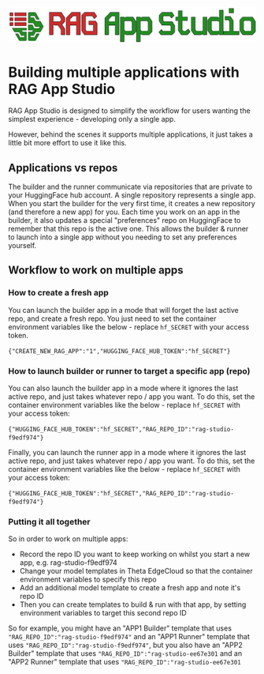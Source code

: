 <p align="center">
  <img src="../images/rag_app_studio_logo.png" width="1000px" alt="Logo">
</p>

# Building multiple applications with RAG App Studio

RAG App Studio is designed to simplify the workflow for users wanting the simplest experience - developing only a single app.

However, behind the scenes it supports multiple applications, it just takes a little bit more effort to use it
like this.

## Applications vs repos

The builder and the runner communicate via repositories that are private to your HuggingFace hub account. A single
repository represents a single app. When you start the builder for the very first time, it creates a new repository
(and therefore a new app) for you. Each time you work on an app in the builder, it also updates a special
"preferences" repo on HuggingFace to remember that this repo is the active one. This allows the builder & runner
to launch into a single app without you needing to set any preferences yourself.

## Workflow to work on multiple apps

### How to create a fresh app

You can launch the builder app in a mode that will forget the last active repo, and create a fresh repo. You
just need to set the container environment variables like the below - replace `hf_SECRET` with your access token.

`{"CREATE_NEW_RAG_APP":"1","HUGGING_FACE_HUB_TOKEN":"hf_SECRET"}`

### How to launch builder or runner to target a specific app (repo)

You can also launch the builder app in a mode where it ignores the last active repo, and just takes whatever 
repo / app you want. To do this, set the container environment variables like the below - replace `hf_SECRET` 
with your access token:

`{"HUGGING_FACE_HUB_TOKEN":"hf_SECRET","RAG_REPO_ID":"rag-studio-f9edf974"}`

Finally, you can launch the runner app in a mode where it ignores the last active repo, and just takes whatever 
repo / app you want. To do this, set the container environment variables like the below - replace `hf_SECRET` 
with your access token:

`{"HUGGING_FACE_HUB_TOKEN":"hf_SECRET","RAG_REPO_ID":"rag-studio-f9edf974"}`

### Putting it all together

So in order to work on multiple apps:
* Record the repo ID you want to keep working on whilst you start a new app, e.g. rag-studio-f9edf974
* Change your model templates in Theta EdgeCloud so that the container environment variables to specify this repo
* Add an additional model template to create a fresh app and note it's repo ID
* Then you can create templates to build & run with that app, by setting environment variables to target this second repo ID

So for example, you might have an "APP1 Builder" template that uses `"RAG_REPO_ID":"rag-studio-f9edf974"` and an "APP1 Runner" template that uses `"RAG_REPO_ID":"rag-studio-f9edf974"`, but you also have an "APP2 Builder" template that uses `"RAG_REPO_ID":"rag-studio-ee67e301` and an "APP2 Runner" template that uses `"RAG_REPO_ID":"rag-studio-ee67e301`
